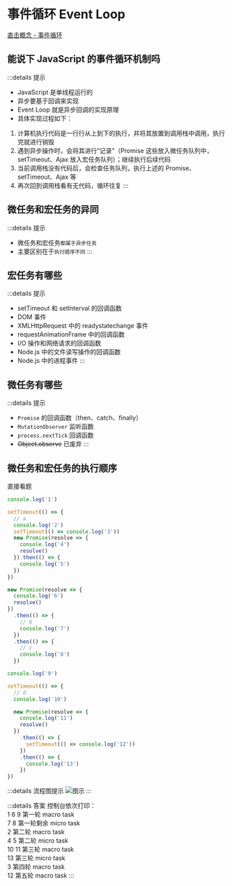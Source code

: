 # 事件循环 Event Loop

[直击概念 - 事件循环](../../%E7%9B%B4%E5%87%BB%E6%A6%82%E5%BF%B5/02js/s_js_1-%E4%BA%8B%E4%BB%B6%E5%BE%AA%E7%8E%AF.md)

## 能说下 JavaScript 的事件循环机制吗

:::details 提示

- JavaScript 是单线程运行的
- 异步要基于回调来实现
- Event Loop 就是异步回调的实现原理
- 具体实现过程如下：

1. 计算机执行代码是一行行从上到下的执行，并将其放置到调用栈中调用，执行完就进行销毁
2. 遇到异步操作时，会将其进行“记录”（Promise 这些放入微任务队列中，setTimeout、Ajax 放入宏任务队列）；继续执行后续代码
3. 当前调用栈没有代码后，会检查任务队列，执行上述的 Promise、setTimeout、Ajax 等
4. 再次回到调用栈看有无代码，循环往复
   :::

## 微任务和宏任务的异同

:::details 提示

- 微任务和宏任务`都属于异步任务`
- 主要区别在于`执行顺序不同`
   :::

## 宏任务有哪些

:::details 提示

- setTimeout 和 setInterval 的回调函数
- DOM 事件
- XMLHttpRequest 中的 readystatechange 事件
- requestAnimationFrame 中的回调函数
- I/O 操作和网络请求的回调函数
- Node.js 中的文件读写操作的回调函数
- Node.js 中的进程事件
  :::

## 微任务有哪些

:::details 提示

- `Promise` 的回调函数（then、catch、finally）
- `MutationObserver` 监听函数
- `process.nextTick` 回调函数
- ~~Object.observe~~ 已废弃
  :::

## 微任务和宏任务的执行顺序

直接看题

```js
console.log('1')

setTimeout(() => {
  // a
  console.log('2')
  setTimeout(() => console.log('3'))
  new Promise(resolve => {
    console.log('4')
    resolve()
  }).then(() => {
    console.log('5')
  })
})

new Promise(resolve => {
  console.log('6')
  resolve()
})
  .then(() => {
    // b
    console.log('7')
  })
  .then(() => {
    // c
    console.log('8')
  })

console.log('9')

setTimeout(() => {
  // d
  console.log('10')

  new Promise(resolve => {
    console.log('11')
    resolve()
  })
    .then(() => {
      setTimeout(() => console.log('12'))
    })
    .then(() => {
      console.log('13')
    })
})
```

:::details 流程图提示
<Image src="/02js/micro_macro.png" alt="图示" :inline="false"/>
:::

:::details 答案
控制台依次打印：<br>
1 6 9 第一轮 macro task <br>
7 8 第一轮剩余 micro task <br>
2 第二轮 macro task <br>
4 5 第二轮 micro task <br>
10 11 第三轮 macro task <br>
13 第三轮 micro task <br>
3 第四轮 macro task <br>
12 第五轮 macro task
:::
